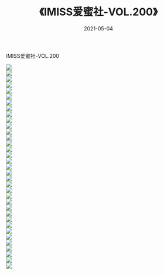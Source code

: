 ﻿---
layout: post
title:  《IMISS爱蜜社-VOL.200》
date:   2021-05-04
img: http://img.660000.xyz/Sharelink/网络美图/2021/IMISS爱蜜社-VOL.200/000.jpg
categories: [美女, 清纯, 唯美]
---

IMISS爱蜜社-VOL.200

  ![](http://img.660000.xyz/Sharelink/网络美图/2021/IMISS爱蜜社-VOL.200/001.jpg) <br> ![](http://img.660000.xyz/Sharelink/网络美图/2021/IMISS爱蜜社-VOL.200/002.jpg) <br> ![](http://img.660000.xyz/Sharelink/网络美图/2021/IMISS爱蜜社-VOL.200/003.jpg) <br> ![](http://img.660000.xyz/Sharelink/网络美图/2021/IMISS爱蜜社-VOL.200/004.jpg) <br> ![](http://img.660000.xyz/Sharelink/网络美图/2021/IMISS爱蜜社-VOL.200/005.jpg) <br> ![](http://img.660000.xyz/Sharelink/网络美图/2021/IMISS爱蜜社-VOL.200/006.jpg) <br> ![](http://img.660000.xyz/Sharelink/网络美图/2021/IMISS爱蜜社-VOL.200/007.jpg) <br> ![](http://img.660000.xyz/Sharelink/网络美图/2021/IMISS爱蜜社-VOL.200/008.jpg) <br> ![](http://img.660000.xyz/Sharelink/网络美图/2021/IMISS爱蜜社-VOL.200/009.jpg) <br> ![](http://img.660000.xyz/Sharelink/网络美图/2021/IMISS爱蜜社-VOL.200/010.jpg) <br> ![](http://img.660000.xyz/Sharelink/网络美图/2021/IMISS爱蜜社-VOL.200/011.jpg) <br> ![](http://img.660000.xyz/Sharelink/网络美图/2021/IMISS爱蜜社-VOL.200/012.jpg) <br> ![](http://img.660000.xyz/Sharelink/网络美图/2021/IMISS爱蜜社-VOL.200/013.jpg) <br> ![](http://img.660000.xyz/Sharelink/网络美图/2021/IMISS爱蜜社-VOL.200/014.jpg) <br> ![](http://img.660000.xyz/Sharelink/网络美图/2021/IMISS爱蜜社-VOL.200/015.jpg) <br> ![](http://img.660000.xyz/Sharelink/网络美图/2021/IMISS爱蜜社-VOL.200/016.jpg) <br> ![](http://img.660000.xyz/Sharelink/网络美图/2021/IMISS爱蜜社-VOL.200/017.jpg) <br> ![](http://img.660000.xyz/Sharelink/网络美图/2021/IMISS爱蜜社-VOL.200/018.jpg) <br> ![](http://img.660000.xyz/Sharelink/网络美图/2021/IMISS爱蜜社-VOL.200/019.jpg) <br> ![](http://img.660000.xyz/Sharelink/网络美图/2021/IMISS爱蜜社-VOL.200/020.jpg) <br> ![](http://img.660000.xyz/Sharelink/网络美图/2021/IMISS爱蜜社-VOL.200/021.jpg) <br> ![](http://img.660000.xyz/Sharelink/网络美图/2021/IMISS爱蜜社-VOL.200/022.jpg) <br> ![](http://img.660000.xyz/Sharelink/网络美图/2021/IMISS爱蜜社-VOL.200/023.jpg) <br> ![](http://img.660000.xyz/Sharelink/网络美图/2021/IMISS爱蜜社-VOL.200/024.jpg) <br> ![](http://img.660000.xyz/Sharelink/网络美图/2021/IMISS爱蜜社-VOL.200/025.jpg) <br> ![](http://img.660000.xyz/Sharelink/网络美图/2021/IMISS爱蜜社-VOL.200/026.jpg) <br> ![](http://img.660000.xyz/Sharelink/网络美图/2021/IMISS爱蜜社-VOL.200/027.jpg) <br> ![](http://img.660000.xyz/Sharelink/网络美图/2021/IMISS爱蜜社-VOL.200/028.jpg) <br> ![](http://img.660000.xyz/Sharelink/网络美图/2021/IMISS爱蜜社-VOL.200/029.jpg) <br> ![](http://img.660000.xyz/Sharelink/网络美图/2021/IMISS爱蜜社-VOL.200/030.jpg) <br> ![](http://img.660000.xyz/Sharelink/网络美图/2021/IMISS爱蜜社-VOL.200/031.jpg) <br> ![](http://img.660000.xyz/Sharelink/网络美图/2021/IMISS爱蜜社-VOL.200/032.jpg) <br> ![](http://img.660000.xyz/Sharelink/网络美图/2021/IMISS爱蜜社-VOL.200/033.jpg) <br> ![](http://img.660000.xyz/Sharelink/网络美图/2021/IMISS爱蜜社-VOL.200/034.jpg) <br> ![](http://img.660000.xyz/Sharelink/网络美图/2021/IMISS爱蜜社-VOL.200/035.jpg) <br>